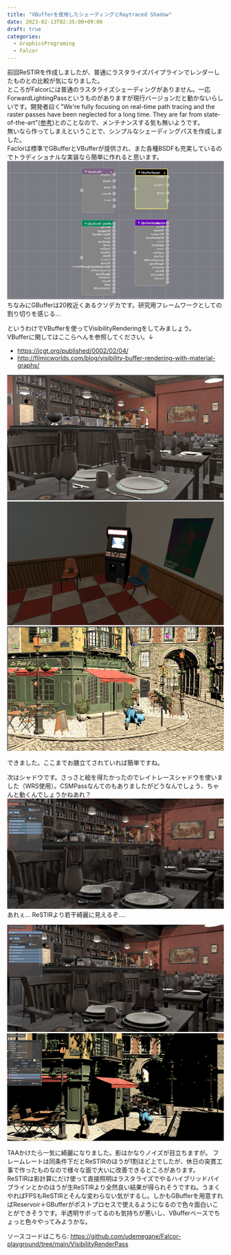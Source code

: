 ```yaml
---
title: "VBufferを使用したシェーディングとRaytraced Shadow"
date: 2023-02-13T02:35:00+09:00
draft: true
categories: 
  - GraphicsPrograming
  - Falcor
---
```


前回ReSTIRを作成しましたが、普通にラスタライズパイプラインでレンダーしたものとの比較が気になりました。  
ところがFalcorには普通のラスタライズシェーディングがありません。一応ForwardLightingPassというものがありますが現行バージョンだと動かないらしいです。開発者曰く"We're fully focusing on real-time path tracing and the raster passes have been neglected for a long time. They are far from state-of-the-art"([参考](https://github.com/NVIDIAGameWorks/Falcor/issues/332))とのことなので、メンテナンスする気も無いようです。  
無いなら作ってしまえということで、シンプルなシェーディングパスを作成しました。  
Faclorは標準でGBufferとVBufferが提供され、また各種BSDFも充実しているのでトラディショナルな実装なら簡単に作れると思います。
![クソデカGBufferとVBuffer](2023-02-13-02-46-04.png)
ちなみにGBufferは20枚近くあるクソデカです。研究用フレームワークとしての割り切りを感じる...

というわけでVBufferを使ってVisibilityRenderingをしてみましょう。  
VBufferに関してはここらへんを参照してください。↓
- https://jcgt.org/published/0002/02/04/
- http://filmicworlds.com/blog/visibility-buffer-rendering-with-material-graphs/

![](2023-02-13-02-50-06.png)
![](2023-02-13-02-51-22.png)
![](2023-02-13-02-54-18.png)

できました。ここまでお膳立てされていれば簡単ですね。  


次はシャドウです。さっさと絵を得たかったのでレイトレースシャドウを使いました（WRS使用）。CSMPassなんてのもありましたがどうなんでしょう、ちゃんと動くんでしょうかねあれ？
![](2023-02-13-03-16-13.png)
あれぇ... ReSTIRより若干綺麗に見えるぞ.... 

![](2023-02-13-02-58-54.png)
![](2023-02-13-02-57-47.png)

 TAAかけたら一気に綺麗になりました。影はかなりノイズが目立ちますが。
フレームレートは同条件下だとReSTIRのほうが1割ほど上でしたが、休日の突貫工事で作ったものなので様々な面で大いに改善できるところがあります。  
ReSTIRは影計算にだけ使って直接照明はラスタライズでやるハイブリッドパイプラインとかのほうが生ReSTIRより全然良い結果が得られそうですね。うまくやればFPSもReSTIRとそんな変わらない気がするし。しかもGBufferを用意すればReservoir＋GBufferがポストプロセスで使えるようになるので色々面白いことができそうです。半透明サボってるのも気持ちが悪いし、VBufferベースでちょっと色々やってみようかな。

ソースコードはこちら: https://github.com/udemegane/Falcor-playground/tree/main/VisibilityRenderPass